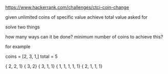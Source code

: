 https://www.hackerrank.com/challenges/ctci-coin-change

given unlimited coins of specific value achieve total value asked for 

solve two things

how many ways can it be done?
minimum number of coins to achieve this?

for example

coins = [2, 3, 1,]
total = 5

{ 2, 2, 1}
{ 3, 2}
{ 3, 1, 1}
{ 1, 1, 1, 1, 1}
{ 2, 1, 1, 1}
